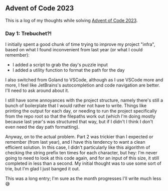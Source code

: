 ## Advent of Code 2023

This is a log of my thoughts while solving [Advent of Code 2023](https://adventofcode.com/2023).

### Day 1: Trebuchet?!

I initially spent a good chunk of time trying to improve my project "infra", based on what I found
inconvenient from last year (or what I could remember):

- I added a script to grab the day's puzzle input
- I added a utility function to format the path for the day

I also switched from Goland to VSCode, although as I use VSCode more and more, I feel like
JetBrains's autocompletion and code navigation are better. I'll need to ask around about it.

I still have some annoyances with the project structure, namely there's still a bunch of boilerplate
that I would rather not have to write. Things like printing the output for each day, or needing to
run the project specifically from the repo root so that the filepaths work out (which I'm doing
mostly because last year's was structured that way, but if I didn't I think I don't even need the
day path formatting).

Anyway, on to the actual problem. Part 2 was trickier than I expected or remember (from last year),
and I have this tendency to want a clean efficient solution. In this case, I didn't particularly
like this algorithm of checking the string prefix ten times for each character, but hey: I'm never
going to need to look at this code again, and for an input of this size, it still completed in less
than a second. My initial thought was to use some sort of trie, but I'm glad I just banged it out.

This was a long entry; I'm sure as the month progresses I'll write much less 😅
